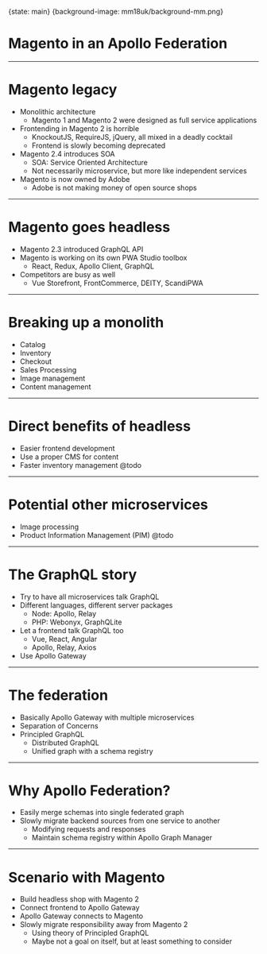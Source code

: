 {state: main}
{background-image: mm18uk/background-mm.png}
# Magento in an Apollo Federation

---
# Magento legacy
- Monolithic architecture
  - Magento 1 and Magento 2 were designed as full service applications
- Frontending in Magento 2 is horrible
  - KnockoutJS, RequireJS, jQuery, all mixed in a deadly cocktail
  - Frontend is slowly becoming deprecated
- Magento 2.4 introduces SOA
  - SOA: Service Oriented Architecture
  - Not necessarily microservice, but more like independent services
- Magento is now owned by Adobe
  - Adobe is not making money of open source shops

---
# Magento goes headless
- Magento 2.3 introduced GraphQL API
- Magento is working on its own PWA Studio toolbox
  - React, Redux, Apollo Client, GraphQL
- Competitors are busy as well
  - Vue Storefront, FrontCommerce, DEITY, ScandiPWA

---
# Breaking up a monolith
- Catalog
- Inventory
- Checkout
- Sales Processing
- Image management
- Content management

---
# Direct benefits of headless
- Easier frontend development
- Use a proper CMS for content
- Faster inventory management
@todo

---
# Potential other microservices
- Image processing
- Product Information Management (PIM)
@todo

---
# The GraphQL story
- Try to have all microservices talk GraphQL
- Different languages, different server packages
  - Node: Apollo, Relay
  - PHP: Webonyx, GraphQLite
- Let a frontend talk GraphQL too
  - Vue, React, Angular
  - Apollo, Relay, Axios
- Use Apollo Gateway

---
# The federation
- Basically Apollo Gateway with multiple microservices
- Separation of Concerns
- Principled GraphQL
  - Distributed GraphQL
  - Unified graph with a schema registry

---
# Why Apollo Federation?
- Easily merge schemas into single federated graph
- Slowly migrate backend sources from one service to another
  - Modifying requests and responses
  - Maintain schema registry within Apollo Graph Manager

---
# Scenario with Magento
- Build headless shop with Magento 2
- Connect frontend to Apollo Gateway
- Apollo Gateway connects to Magento
- Slowly migrate responsibility away from Magento 2
  - Using theory of Principled GraphQL
  - Maybe not a goal on itself, but at least something to consider
